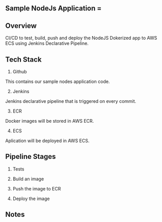 Sample NodeJs Application =
------------------------

## Overview

CI/CD to test, build, push and deploy the NodeJS Dokerized app to AWS ECS using Jenkins Declarative Pipeline.

## Tech Stack

1. Github

This contains our sample nodes application code.

2. Jenkins

Jenkins declarative pipeline that is triggered on every commit.

3. ECR

Docker images will be stored in AWS ECR.

4. ECS

Aplication will be deployed in AWS ECS.


## Pipeline Stages

1. Tests

2. Build an image

3. Push the image to ECR

4. Deploy the image


## Notes
